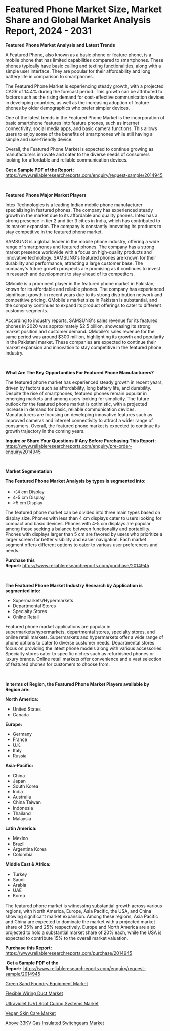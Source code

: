 <p><h1>Featured Phone Market Size, Market Share and Global Market Analysis Report, 2024 - 2031</h1></p><p><strong>Featured Phone Market Analysis and Latest Trends</strong></p>
<p><p>A Featured Phone, also known as a basic phone or feature phone, is a mobile phone that has limited capabilities compared to smartphones. These phones typically have basic calling and texting functionalities, along with a simple user interface. They are popular for their affordability and long battery life in comparison to smartphones.</p><p>The Featured Phone Market is experiencing steady growth, with a projected CAGR of 14.4% during the forecast period. This growth can be attributed to factors such as the rising demand for cost-effective communication devices in developing countries, as well as the increasing adoption of feature phones by older demographics who prefer simpler devices.</p><p>One of the latest trends in the Featured Phone Market is the incorporation of basic smartphone features into feature phones, such as internet connectivity, social media apps, and basic camera functions. This allows users to enjoy some of the benefits of smartphones while still having a simple and user-friendly device.</p><p>Overall, the Featured Phone Market is expected to continue growing as manufacturers innovate and cater to the diverse needs of consumers looking for affordable and reliable communication devices.</p></p>
<p><strong>Get a Sample PDF of the Report:&nbsp;</strong> <a href="https://www.reliableresearchreports.com/enquiry/request-sample/2014945">https://www.reliableresearchreports.com/enquiry/request-sample/2014945</a></p>
<p>&nbsp;</p>
<p><strong>Featured Phone Major Market Players</strong></p>
<p><p>Intex Technologies is a leading Indian mobile phone manufacturer specializing in featured phones. The company has experienced steady growth in the market due to its affordable and quality phones. Intex has a strong presence in tier 2 and tier 3 cities in India, which has contributed to its market expansion. The company is constantly innovating its products to stay competitive in the featured phone market.</p><p>SAMSUNG is a global leader in the mobile phone industry, offering a wide range of smartphones and featured phones. The company has a strong market presence worldwide with a focus on high-quality products and innovative technology. SAMSUNG's featured phones are known for their durability and performance, attracting a large customer base. The company's future growth prospects are promising as it continues to invest in research and development to stay ahead of its competitors.</p><p>QMobile is a prominent player in the featured phone market in Pakistan, known for its affordable and reliable phones. The company has experienced significant growth in recent years due to its strong distribution network and competitive pricing. QMobile's market size in Pakistan is substantial, and the company continues to expand its product offerings to cater to different customer segments.</p><p>According to industry reports, SAMSUNG's sales revenue for its featured phones in 2020 was approximately $2.5 billion, showcasing its strong market position and customer demand. QMobile's sales revenue for the same period was around $300 million, highlighting its growth and popularity in the Pakistani market. These companies are expected to continue their market expansion and innovation to stay competitive in the featured phone industry.</p></p>
<p>&nbsp;</p>
<p><strong>What Are The Key Opportunities For Featured Phone Manufacturers?</strong></p>
<p><p>The featured phone market has experienced steady growth in recent years, driven by factors such as affordability, long battery life, and durability. Despite the rise of smartphones, featured phones remain popular in emerging markets and among users looking for simplicity. The future outlook for the featured phone market is optimistic, with a projected increase in demand for basic, reliable communication devices. Manufacturers are focusing on developing innovative features such as improved cameras and internet connectivity to attract a wider range of consumers. Overall, the featured phone market is expected to continue its growth trajectory in the coming years.</p></p>
<p><strong>Inquire or Share Your Questions If Any Before Purchasing This Report:</strong> <a href="https://www.reliableresearchreports.com/enquiry/pre-order-enquiry/2014945">https://www.reliableresearchreports.com/enquiry/pre-order-enquiry/2014945</a></p>
<p>&nbsp;</p>
<p><strong>Market Segmentation</strong></p>
<p><strong>The Featured Phone Market Analysis by types is segmented into:</strong></p>
<p><ul><li>＜4 cm Display</li><li>4-5 cm Display</li><li>>5 cm Display</li></ul></p>
<p><p>The featured phone market can be divided into three main types based on display size. Phones with less than 4 cm displays cater to users looking for compact and basic devices. Phones with 4-5 cm displays are popular among those seeking a balance between functionality and portability. Phones with displays larger than 5 cm are favored by users who prioritize a larger screen for better visibility and easier navigation. Each market segment offers different options to cater to various user preferences and needs.</p></p>
<p><strong>Purchase this Report:&nbsp;</strong><a href="https://www.reliableresearchreports.com/purchase/2014945">https://www.reliableresearchreports.com/purchase/2014945</a></p>
<p>&nbsp;</p>
<p><strong>The Featured Phone Market Industry Research by Application is segmented into:</strong></p>
<p><ul><li>Supermarkets/Hypermarkets</li><li>Departmental Stores</li><li>Specialty Stores</li><li>Online Retail</li></ul></p>
<p><p>Featured phone market applications are popular in supermarkets/hypermarkets, departmental stores, specialty stores, and online retail markets. Supermarkets and hypermarkets offer a wide range of phone options to cater to diverse customer needs. Departmental stores focus on providing the latest phone models along with various accessories. Specialty stores cater to specific niches such as refurbished phones or luxury brands. Online retail markets offer convenience and a vast selection of featured phones for customers to choose from.</p></p>
<p>&nbsp;</p>
<p><strong>In terms of Region, the Featured Phone Market Players available by Region are:</strong></p>
<p>
    <p> <strong> North America: </strong>
        <ul>
            <li>United States</li>
            <li>Canada</li>
        </ul>
        </p> 
    <p> <strong> Europe: </strong>
        <ul>
            <li>Germany</li>
            <li>France</li>
            <li>U.K.</li>
            <li>Italy</li>
            <li>Russia</li>
        </ul>
        </p> 
    <p> <strong> Asia-Pacific: </strong>
        <ul>
            <li>China</li>
            <li>Japan</li>
            <li>South Korea</li>
            <li>India</li>
            <li>Australia</li>
            <li>China Taiwan</li>
            <li>Indonesia</li>
            <li>Thailand</li>
            <li>Malaysia</li>
        </ul>
        </p> 
    <p> <strong> Latin America: </strong>
        <ul>
            <li>Mexico</li>
            <li>Brazil</li>
            <li>Argentina Korea</li>
            <li>Colombia</li>
        </ul>
        </p> 
    <p> <strong> Middle East & Africa: </strong>
        <ul>
            <li>Turkey</li>
            <li>Saudi</li>
            <li>Arabia</li>
            <li>UAE</li>
            <li>Korea</li>
        </ul>
    </p>
    </p>
<p><p>The featured phone market is witnessing substantial growth across various regions, with North America, Europe, Asia Pacific, the USA, and China showing significant market expansion. Among these regions, Asia Pacific and China are expected to dominate the market with a projected market share of 35% and 25% respectively. Europe and North America are also projected to hold a substantial market share of 20% each, while the USA is expected to contribute 15% to the overall market valuation.</p></p>
<p><strong>Purchase this Report: </strong><a href="https://www.reliableresearchreports.com/purchase/2014945">https://www.reliableresearchreports.com/purchase/2014945</a></p>
<p>&nbsp;<strong>Get a Sample PDF of the Report:&nbsp;&nbsp;</strong><a href="https://www.reliableresearchreports.com/enquiry/request-sample/2014945">https://www.reliableresearchreports.com/enquiry/request-sample/2014945</a></p>
<p><strong></strong></p>
<p><p><a href="https://unruly-ladybug-44b.notion.site/Green-Sand-Foundry-Equipment-Market-Provides-Detailed-Segmentation-of-this-Market-based-on-Type-App-d790e2695d934469a1e2643d287aed87">Green Sand Foundry Equipment Market</a></p><p><a href="https://view.publitas.com/reportprime-1/flexible-wiring-duct-market-size-share-trends-analysis-report-by-application-regional-outlook-competitive-strategies-and-segment-forecasts-2024-2031/">Flexible Wiring Duct Market</a></p><p><a href="https://cute-banjo-8ca.notion.site/Ultraviolet-UV-Spot-Curing-Systems-Market-Analysis-Examines-its-Scope-on-Growth-Opportunities-and-78bdbc172b014ad6818d298d5672b2dc">Ultraviolet (UV) Spot Curing Systems Market</a></p><p><a href="https://view.publitas.com/reportprime-1/vegan-skin-care-market-insights-market-players-and-forecast-till-2031/">Vegan Skin Care Market</a></p><p><a href="https://shimmer-gardenia-37a.notion.site/Above-33KV-Gas-Insulated-Switchgears-Market-Size-Evaluating-its-Market-Trends-Growth-and-Projecti-4bf40a6c01e24a1abb3275d5b96678b2">Above 33KV Gas Insulated Switchgears Market</a></p></p>